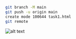 ```bash
git branch -M main
git push -u origin main
create mode 100644 task1.html
git remote
```
![alt text](https://clipground.com/images/coding-png-11.png)
